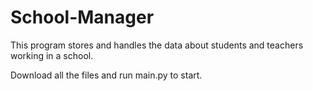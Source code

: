 # School-Manager
This program stores and handles the data about students and teachers working in a school.

Download all the files and run main.py to start.
